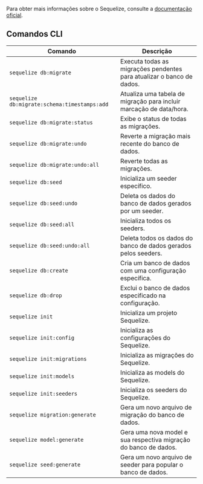 
Para obter mais informações sobre o Sequelize, consulte a [documentação oficial](https://sequelize.org/docs/v6/core-concepts/model-basics/).

## Comandos CLI

| Comando                                   | Descrição                                                  |
| ----------------------------------------- | ---------------------------------------------------------- |
| `sequelize db:migrate`                    | Executa todas as migrações pendentes para atualizar o banco de dados. |
| `sequelize db:migrate:schema:timestamps:add` | Atualiza uma tabela de migração para incluir marcação de data/hora. |
| `sequelize db:migrate:status`             | Exibe o status de todas as migrações.                       |
| `sequelize db:migrate:undo`               | Reverte a migração mais recente do banco de dados.         |
| `sequelize db:migrate:undo:all`           | Reverte todas as migrações.                                |
| `sequelize db:seed`                       | Inicializa um seeder específico.                            |
| `sequelize db:seed:undo`                  | Deleta os dados do banco de dados gerados por um seeder.   |
| `sequelize db:seed:all`                   | Inicializa todos os seeders.                               |
| `sequelize db:seed:undo:all`              | Deleta todos os dados do banco de dados gerados pelos seeders. |
| `sequelize db:create`                     | Cria um banco de dados com uma configuração específica.    |
| `sequelize db:drop`                       | Exclui o banco de dados especificado na configuração.       |
| `sequelize init`                          | Inicializa um projeto Sequelize.                            |
| `sequelize init:config`                   | Inicializa as configurações do Sequelize.                   |
| `sequelize init:migrations`               | Inicializa as migrações do Sequelize.                       |
| `sequelize init:models`                   | Inicializa as models do Sequelize.                          |
| `sequelize init:seeders`                  | Inicializa os seeders do Sequelize.                         |
| `sequelize migration:generate`            | Gera um novo arquivo de migração do banco de dados.        |
| `sequelize model:generate`                | Gera uma nova model e sua respectiva migração do banco de dados. |
| `sequelize seed:generate`                 | Gera um novo arquivo de seeder para popular o banco de dados. |
